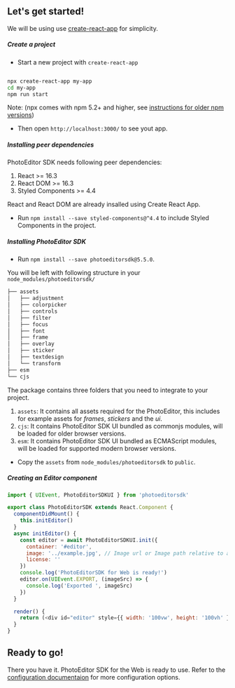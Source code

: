 
## Let's get started!

We will be using use [create-react-app](https://create-react-app.dev/docs/getting-started/) for simplicity.

##### Create a project

- Start a new project with `create-react-app`

```bash

npx create-react-app my-app
cd my-app
npm run start

```
Note: (npx comes with npm 5.2+ and higher, see [instructions for older npm versions](https://gist.github.com/gaearon/4064d3c23a77c74a3614c498a8bb1c5f))

- Then open `http://localhost:3000/` to see yout app.


##### Installing peer dependencies

PhotoEditor SDK needs following peer dependencies:
  1. React >= 16.3
  1. React DOM >= 16.3
  1. Styled Components >= 4.4

React and React DOM are already insalled using Create React App.

- Run `npm install --save styled-components@^4.4` to include Styled Components in the project.

##### Installing PhotoEditor SDK

- Run `npm install --save photoeditorsdk@5.5.0`.

You will be left with following structure in your `node_modules/photoeditorsdk/`

```bash
├── assets
│   ├── adjustment
│   ├── colorpicker
│   ├── controls
│   ├── filter
│   ├── focus
│   ├── font
│   ├── frame
│   ├── overlay
│   ├── sticker
│   ├── textdesign
│   └── transform
├── esm
└── cjs
```

The package contains three folders that you need to integrate to your project.
1. `assets`: It contains all assets required for the PhotoEditor, this includes for example assets for *frames*, *stickers* and the *ui*.
1. `cjs`: It contains PhotoEditor SDK UI bundled as commonjs modules, will be loaded for older browser versions.
1. `esm`: It contains PhotoEditor SDK UI bundled as ECMAScript modules, will be loaded for supported modern browser versions.

- Copy the `assets` from `node_modules/photoeditorsdk` to `public`.

##### Creating an Editor component

```js
import { UIEvent, PhotoEditorSDKUI } from 'photoeditorsdk'

export class PhotoEditorSDK extends React.Component {
  componentDidMount() {
    this.initEditor()
  }
  async initEditor() {
    const editor = await PhotoEditorSDKUI.init({
      container: '#editor',
      image: '../example.jpg', // Image url or Image path relative to assets folder
      license: ''
    })
    console.log('PhotoEditorSDK for Web is ready!')
    editor.on(UIEvent.EXPORT, (imageSrc) => {
      console.log('Exported ', imageSrc)
    })
  }

  render() {
    return (<div id="editor" style={{ width: '100vw', height: '100vh' }} />)
  }
}

```


## Ready to go!
There you have it. PhotoEditor SDK for the Web is ready to use. Refer to the [configuration documentaion](https://docs.photoeditorsdk.com/guides/html5/v5_rc_3/introduction/configuration) for more configuration options.
